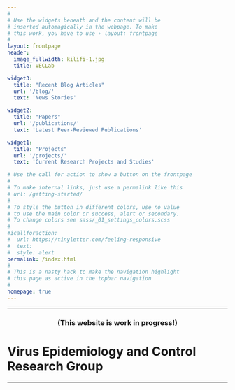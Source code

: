```yaml
---
#
# Use the widgets beneath and the content will be
# inserted automagically in the webpage. To make
# this work, you have to use › layout: frontpage
#
layout: frontpage
header:
  image_fullwidth: kilifi-1.jpg
  title: VECLab

widget3:
  title: "Recent Blog Articles"
  url: '/blog/'
  text: 'News Stories'

widget2:
  title: "Papers"
  url: '/publications/'
  text: 'Latest Peer-Reviewed Publications'

widget1:
  title: "Projects"
  url: '/projects/'
  text: 'Current Research Projects and Studies'

# Use the call for action to show a button on the frontpage
#
# To make internal links, just use a permalink like this
# url: /getting-started/
#
# To style the button in different colors, use no value
# to use the main color or success, alert or secondary.
# To change colors see sass/_01_settings_colors.scss
#
#icallforaction:
#  url: https://tinyletter.com/feeling-responsive
#  text:
#  style: alert
permalink: /index.html
#
# This is a nasty hack to make the navigation highlight
# this page as active in the topbar navigation
#
homepage: true
---
```

<hr>
<div>
<center><h3>(This website is work in progress!)</h3></center>

<h1>Virus Epidemiology and Control Research Group</h1>
</div>
<hr>
